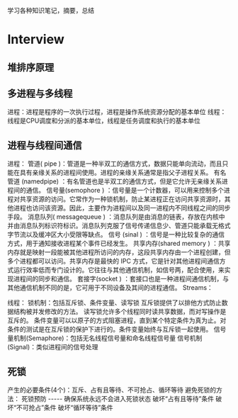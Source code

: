 学习各种知识笔记，摘要，总结

# Interview

## 堆排序原理

## 多进程与多线程
  进程：进程是程序的一次执行过程，进程是操作系统资源分配的基本单位
  线程：线程是CPU调度和分派的基本单位，线程是任务调度和执行的基本单位

## 进程与线程间通信
  进程：
      管道( pipe )：管道是一种半双工的通信方式，数据只能单向流动，而且只能在具有亲缘关系的进程间使用。进程的亲缘关系通常是指父子进程关系。
      有名管道 (namedpipe) ：有名管道也是半双工的通信方式，但是它允许无亲缘关系进程间的通信。
      信号量(semophore ) ：信号量是一个计数器，可以用来控制多个进程对共享资源的访问。它常作为一种锁机制，防止某进程正在访问共享资源时，其他进程也访问该资源。因此，主要作为进程间以及同一进程内不同线程之间的同步手段。
      消息队列( messagequeue ) ：消息队列是由消息的链表，存放在内核中并由消息队列标识符标识。消息队列克服了信号传递信息少、管道只能承载无格式字节流以及缓冲区大小受限等缺点。
      信号 (sinal ) ：信号是一种比较复杂的通信方式，用于通知接收进程某个事件已经发生。
      共享内存(shared memory ) ：共享内存就是映射一段能被其他进程所访问的内存，这段共享内存由一个进程创建，但多个进程都可以访问。共享内存是最快的 IPC 方式，它是针对其他进程间通信方式运行效率低而专门设计的。它往往与其他通信机制，如信号两，配合使用，来实现进程间的同步和通信。
      套接字(socket ) ：套接口也是一种进程间通信机制，与其他通信机制不同的是，它可用于不同设备及其间的进程通信。
      Streams：

  线程：
      锁机制：包括互斥锁、条件变量、读写锁
              互斥锁提供了以排他方式防止数据结构被并发修改的方法。
              读写锁允许多个线程同时读共享数据，而对写操作是互斥的。
              条件变量可以以原子的方式阻塞进程，直到某个特定条件为真为止。对条件的测试是在互斥锁的保护下进行的。条件变量始终与互斥锁一起使用。
      信号量机制(Semaphore)：包括无名线程信号量和命名线程信号量
              信号机制(Signal)：类似进程间的信号处理

## 死锁
  产生的必要条件(4个)：互斥、占有且等待、不可抢占、循环等待
  避免死锁的方法：
    死锁预防 ----- 确保系统永远不会进入死锁状态
    破坏“占有且等待”条件
    破坏“不可抢占”条件
    破坏“循环等待”条件
